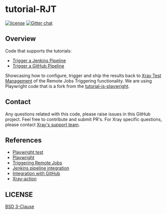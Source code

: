 # tutorial-RJT
[![license](https://img.shields.io/badge/License-BSD%203--Clause-green.svg)](https://opensource.org/licenses/BSD-3-Clause)
[![Gitter chat](https://badges.gitter.im/gitterHQ/gitter.png)](https://gitter.im/Xray-App/community)

## Overview
Code that supports the tutorials:
- [Trigger a Jenkins Pipeline](https://docs.getxray.app/display/XRAY/Trigger+a+Jenkins+Pipeline)
- [Trigger a GitHub Pipeline](https://docs.getxray.app/display/XRAY/Trigger+a+GitHub+Pipeline)

Showcasing how to configure, trigger and ship the results back to [Xray Test Management](https://www.getxray.app/) of the Remote Jobs Triggering functionality. We are using Playwright code that is a fork from the [tutorial-js-playwright](https://github.com/Xray-App/tutorial-js-playwright).

## Contact

Any questions related with this code, please raise issues in this GitHub project. Feel free to contribute and submit PR's.
For Xray specific questions, please contact [Xray's support team](https://jira.getxray.app/servicedesk/customer/portal/2).

## References

- [Playwright test](https://playwright.dev/docs/test-intro/)
- [Playwright](https://playwright.dev/)
- [Triggering Remote Jobs](https://docs.getxray.app/display/XRAY700/Triggering+Remote+Jobs)
- [Jenkins pipeline integration](https://docs.getxray.app/display/XRAY/Jenkins+pipeline+integration)
- [Integration with GitHub](https://docs.getxray.app/display/XRAY/Integration+with+GitHub)
- [Xray-action](https://github.com/marketplace/actions/xray-action)



## LICENSE

[BSD 3-Clause](LICENSE)
